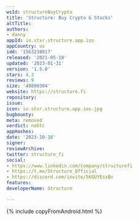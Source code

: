 ```yaml
---
wsId: structureBuyCrypto
title: 'Structure: Buy Crypto & Stocks'
altTitle: 
authors:
- danny
appId: io.stxr.structure.app.ios
appCountry: us
idd: '1563238917'
released: '2021-05-18'
updated: '2023-01-31'
version: '1.5.0'
stars: 4.3
reviews: 9
size: '49890304'
website: https://structure.fi
repository: 
issue: 
icon: io.stxr.structure.app.ios.jpg
bugbounty: 
meta: removed
verdict: nobtc
appHashes: 
date: '2023-10-16'
signer: 
reviewArchive: 
twitter: structure_fi
social:
- https://www.linkedin.com/company/structurefi
- https://t.me/Structure_Official
- https://discord.com/invite/5KGUYEsxBv
features: 
developerName: Structure

---
```


{% include copyFromAndroid.html %}